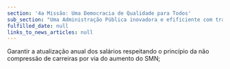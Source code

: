 ```yaml
---
section: '4a Missão: Uma Democracia de Qualidade para Todos'
sub_section: "Uma Administração Pública inovadora e efificiente com trabalhadores motivados"
fulfilled_date: null
links_to_news_articles: null
---
```


Garantir a atualização anual dos salários respeitando o princípio da não compressão de carreiras por via do aumento do SMN;